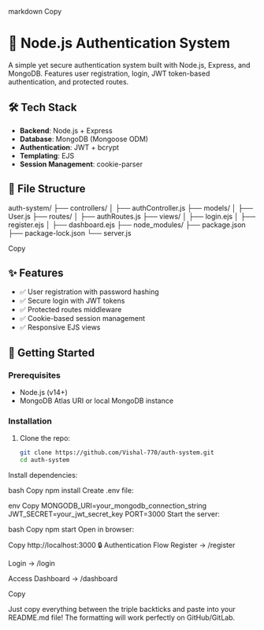 markdown
Copy
# 🔐 Node.js Authentication System

A simple yet secure authentication system built with Node.js, Express, and MongoDB. Features user registration, login, JWT token-based authentication, and protected routes.

## 🛠️ Tech Stack

- **Backend**: Node.js + Express
- **Database**: MongoDB (Mongoose ODM)
- **Authentication**: JWT + bcrypt
- **Templating**: EJS
- **Session Management**: cookie-parser

## 📂 File Structure
auth-system/
├── controllers/
│ ├── authController.js
├── models/
│ ├── User.js
├── routes/
│ ├── authRoutes.js
├── views/
│ ├── login.ejs
│ ├── register.ejs
│ ├── dashboard.ejs
├── node_modules/
├── package.json
├── package-lock.json
└── server.js

Copy

## ✨ Features

- ✅ User registration with password hashing
- ✅ Secure login with JWT tokens
- ✅ Protected routes middleware
- ✅ Cookie-based session management
- ✅ Responsive EJS views

## 🚀 Getting Started

### Prerequisites
- Node.js (v14+)
- MongoDB Atlas URI or local MongoDB instance

### Installation
1. Clone the repo:
   ```bash
   git clone https://github.com/Vishal-770/auth-system.git
   cd auth-system
Install dependencies:

bash
Copy
npm install
Create .env file:

env
Copy
MONGODB_URI=your_mongodb_connection_string
JWT_SECRET=your_jwt_secret_key
PORT=3000
Start the server:

bash
Copy
npm start
Open in browser:

Copy
http://localhost:3000
🔒 Authentication Flow
Register → /register

Login → /login

Access Dashboard → /dashboard

Copy

Just copy everything between the triple backticks and paste into your README.md file! The formatting will work perfectly on GitHub/GitLab.
